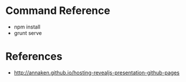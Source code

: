# Command Reference

- npm install
- grunt serve

# References

- http://annaken.github.io/hosting-revealjs-presentation-github-pages
